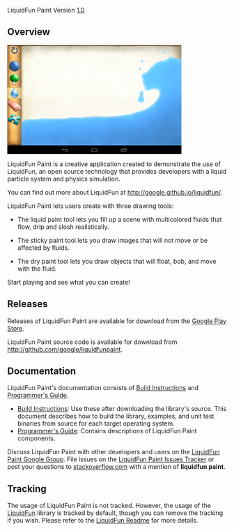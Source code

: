 LiquidFun Paint Version [1.0][]

## Overview

<img align="center" src="splash.png" alt="Liquid paint" height="250"
width="400"><br/>

LiquidFun Paint is a creative application created to demonstrate the use of
LiquidFun, an open source technology that provides developers with a liquid
particle system and physics simulation.

You can find out more about LiquidFun at http://google.github.io/liquidfun/.

LiquidFun Paint lets users create with three drawing tools:

*   The liquid paint tool lets you fill up a scene with multicolored fluids that
flow, drip and slosh realistically.

*   The sticky paint tool lets you draw images that will not move or be affected
by fluids.

*   The dry paint tool lets you draw objects that will float, bob, and move with
the fluid.

Start playing and see what you can create!

## Releases

Releases of LiquidFun Paint are available for download from the
[Google Play Store][].

LiquidFun Paint source code is available for download from
http://github.com/google/liquidfunpaint.

## Documentation

LiquidFun Paint's documentation consists of [Build Instructions][] and
[Programmer's Guide][].

*   [Build Instructions][]: Use these after downloading the library's source.
This document describes how to build the library, examples, and unit test
binaries from source for each target operating system.
*   [Programmer's Guide][]: Contains descriptions of LiquidFun Paint
components.

Discuss LiquidFun Paint with other developers and users on the
[LiquidFun Paint Google Group][].  File issues on the
[LiquidFun Paint Issues Tracker][] or post your questions to
[stackoverflow.com][] with a mention of **liquidfun paint**.

## Tracking

The usage of LiquidFun Paint is not tracked. However, the usage of the
[LiquidFun][] library is tracked by default, though you can remove the tracking
if you wish. Please refer to the [LiquidFun Readme][] for more details.


  [Google Play Store]: http://play.google.com/store/apps/details?id=com.google.fpl.liquidfunpaint
  [1.0]: md__release_notes.html
  [Build Instructions]: md__building.html
  [Programmer's Guide]: md__programmers_guide.html
  [LiquidFun Paint Google Group]: http://group.google.com/group/liquidfunpaint
  [LiquidFun Paint Issues Tracker]: http://github.com/google/liquidfunpaint/issues
  [stackoverflow.com]: http://www.stackoverflow.com
  [LiquidFun]: http://google.github.io/liquidfun
  [LiquidFun Readme]: http://google.github.io/liquidfun/Readme/html/index.html

